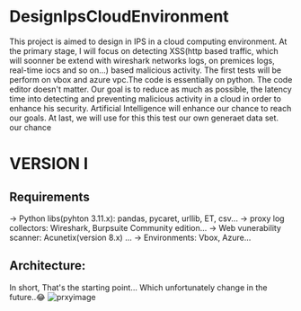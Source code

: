 # DesignIpsCloudEnvironment
This project is aimed to design in IPS in a cloud computing environment. At the primary stage, I will focus on detecting 
XSS(http based traffic, which will soonner be extend with wireshark networks logs, on premices logs, real-time iocs and so on...) based malicious activity. 
The first tests will be perform on vbox and azure vpc.The code is essentially on python. The code editor doesn't matter.
Our goal is to reduce as much as possible, the latency time into detecting and preventing malicious activity in a cloud in order to enhance his
security. Artificial Intelligence will enhance our chance to reach our goals. At last, we will use for this this test our own generaet data set.
our chance

# VERSION I
##  Requirements
-> Python libs(pyhton 3.11.x): pandas, pycaret, urllib, ET, csv...
-> proxy log collectors: Wireshark, Burpsuite Community edition...
-> Web vunerability scanner: Acunetix(version 8.x) ...
-> Environments: Vbox, Azure...

## Architecture:
In short, That's the starting point... Which unfortunately change in the future..😂
![prxyimage](https://github.com/heerbx/DesignIpsCloudEnvironment/assets/70644385/0cdffd8e-6f93-4551-9c37-11d26c6f5461)
